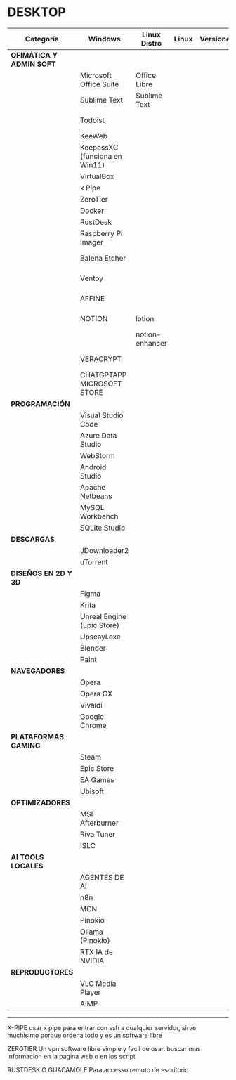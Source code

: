 
# DESKTOP

| **Categoría**                | **Windows**                    | **Linux Distro**     | **Linux**      | **Versiones** | **Comentarios**               |
|------------------------------|--------------------------------|----------------------|----------------|---------------|-------------------------------|
| **OFIMÁTICA Y ADMIN SOFT**   |                                |                      |                |               |                               |
|                              | Microsoft Office Suite         | Office Libre         |                |               | Tiene Excel, Word, etc.       |
|                              | Sublime Text                   | Sublime Text         |                |               |                               |
|                              | Todoist                        |                      |                |               | TAREAS (notion o affine       |
|                              | KeeWeb                         |                      |                |               |                               |
|                              | KeepassXC (funciona en Win11)  |                      |                |               | gestor password               |
|                              | VirtualBox                     |                      |                |               |                               |
|                              | x Pipe                         |                      |                |               | ACCESSO SSH                   |
|                              | ZeroTier                       |                      |                |               |                               |
|                              | Docker                         |                      |                |               |                               |
|                              | RustDesk                       |                      |                |               |                               |
|                              | Raspberry Pi Imager            |                      |                |               | //QUEMADOR ISO RPI4           |
|                              | Balena Etcher                  |                      |                |               | //QUEMADOR USB                |
|                              | Ventoy                         |                      |                |               | //QUEMADOR USB                |
|                              | AFFINE                         |                      |                |               | // ORGANIZADOR                |
|                              | NOTION                         | lotion               |                |               | // ORGANIZADOR                |
|                              |                                |   notion-enhancer    |                |               |                               |
|                              | VERACRYPT                      |                      |                |               | // ENCRIPTADOR                |
|                              | CHATGPTAPP MICROSOFT STORE     |                      |                |               | //                            |
| **PROGRAMACIÓN**             |                                |                      |                |               |                               |
|                              | Visual Studio Code             |                      |                |               |                               |
|                              | Azure Data Studio              |                      |                |               |                               |
|                              | WebStorm                       |                      |                |               |                               |
|                              | Android Studio                 |                      |                |               |                               |
|                              | Apache Netbeans                |                      |                |               |                               |
|                              | MySQL Workbench                |                      |                |               |                               |
|                              | SQLite Studio                  |                      |                |               |                               |				
| **DESCARGAS**                |                                |                      |                |               |                               |
|                              | JDownloader2                   |                      |                |               |                               |
|                              | uTorrent                       |                      |                |               |                               |
| **DISEÑOS EN 2D Y 3D**       |                                |                      |                |               |                               |
|                              | Figma                          |                      |                |               |                               |
|                              | Krita                          |                      |                |               |                               |
|                              | Unreal Engine (Epic Store)     |                      |                |               |                               |
|                              | Upscayl.exe                    |                      |                |               |                               |
|                              | Blender                        |                      |                |               |                               |
|                              | Paint                          |                      |                |               |                               |
| **NAVEGADORES**              |                                |                      |                |               |                               |
|                              | Opera                          |                      |                |               |                               |
|                              | Opera GX                       |                      |                |               |                               |
|                              | Vivaldi                        |                      |                |               |                               |
|                              | Google Chrome                  |                      |                |               |                               |
| **PLATAFORMAS GAMING**       |                                |                      |                |               |                               |
|                              | Steam                          |                      |                |               |                               |
|                              | Epic Store                     |                      |                |               |                               |
|                              | EA Games                       |                      |                |               |                               |
|                              | Ubisoft                        |                      |                |               |                               |
| **OPTIMIZADORES**            |                                |                      |                |               |                               |
|                              | MSI Afterburner                |                      |                |               |                               |
|                              | Riva Tuner                     |                      |                |               |                               |
|                              | ISLC                           |                      |                |               |                               |
| **AI TOOLS LOCALES**         |                                |                      |                |               |                               |
|                              | AGENTES DE AI                  |                      |                |               |                               |
|                              | n8n                            |                      |                |               |                               |
|                              | MCN                            |                      |                |               |                               |
|                              | Pinokio                        |                      |                |               |                               |
|                              | Ollama (Pinokio)               |                      |                |               |                               |
|                              | RTX IA de NVIDIA               |                      |                |               |                               |
| **REPRODUCTORES**            |                                |                      |                |               |                               |
|                              | VLC Media Player               |                      |                |               |                               |
|                              | AIMP                           |                      |                |               |                               |

---------------------------------------------------------------------------------------------------------------
X-PIPE
  usar x pipe para entrar con ssh a cualquier servidor, sirve muchisimo porque ordena todo
  y es un software libre

ZEROTIER
  Un vpn software libre simple y facil de usar.
  buscar mas informacion en la pagina web o en los script

RUSTDESK O GUACAMOLE
  Para accesso remoto de escritorio
					


